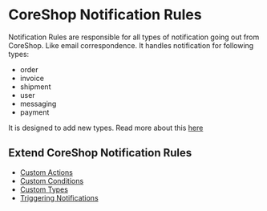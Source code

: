 # CoreShop Notification Rules

Notification Rules are responsible for all types of notification going out from CoreShop. Like email correspondence. It handles notification for following types:

 - order
 - invoice
 - shipment
 - user
 - messaging
 - payment

It is designed to add new types. Read more about this [here](./03_Custom_Types.md)

## Extend CoreShop Notification Rules

 - [Custom Actions](./01_Custom_Actions.md)
 - [Custom Conditions](./02_Custom_Conditions.md)
 - [Custom Types](./03_Custom_Types.md)
 - [Triggering Notifications](./04_Triggering.md)
